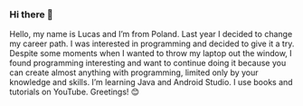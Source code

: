 ### Hi there 👋
Hello, my name is Lucas and I’m from Poland. Last year I decided to change my career path. I was interested in programming and decided to give it a try. Despite some moments when I wanted to throw my laptop out the window, I found programming interesting and want to continue doing it because you can create almost anything with programming, limited only by your knowledge and skills. I’m learning Java and Android Studio. I use books and tutorials on YouTube. Greetings! 😊

<!--
**17LucasS/17LucasS** is a ✨ _special_ ✨ repository because its `README.md` (this file) appears on your GitHub profile.

Here are some ideas to get you started:

- 🔭 I’m currently working on ...
- 🌱 I’m currently learning ...
- 👯 I’m looking to collaborate on ...
- 🤔 I’m looking for help with ...
- 💬 Ask me about ...
- 📫 How to reach me: ...
- 😄 Pronouns: ...
- ⚡ Fun fact: ...
-->
